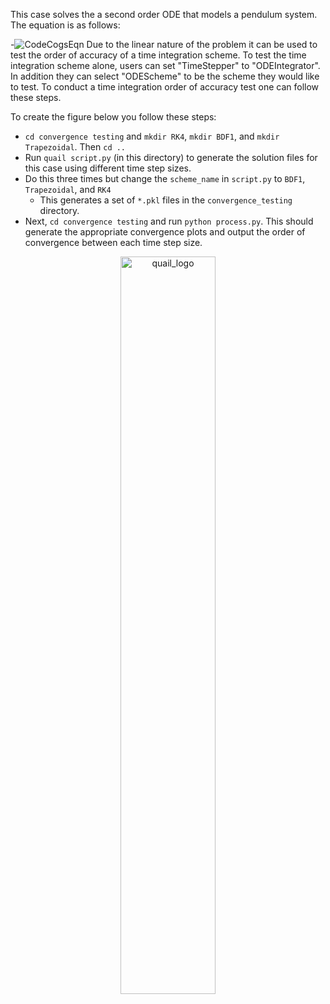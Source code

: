 This case solves the a second order ODE that models a pendulum system. The equation is as follows:

-![CodeCogsEqn](https://user-images.githubusercontent.com/55554103/127205002-31f7b001-78b4-4b8d-a075-835da180a84c.gif)
Due to the linear nature of the problem it can be used to test the order of accuracy of a time integration scheme. To test the time integration scheme alone, users can set "TimeStepper" to "ODEIntegrator". In addition they can select "ODEScheme" to be the scheme they would like to test. To conduct a time integration order of accuracy test one can follow these steps.

To create the figure below you follow these steps:
- `cd convergence testing` and 	`mkdir RK4`, `mkdir BDF1`, and `mkdir Trapezoidal`. Then `cd ..`
- Run `quail script.py` (in this directory) to generate the solution files for this case using different time step sizes.
- Do this three times but change the `scheme_name` in `script.py` to `BDF1`, `Trapezoidal`, and `RK4`
	- This generates a set of `*.pkl` files in the `convergence_testing` directory. 
- Next, `cd convergence testing` and run `python process.py`. This should generate the appropriate convergence plots and output the order of convergence between each time step size.

<p align="center">
  <a href="https://github.com/ericjching/DG_Python"><img alt="quail_logo" src="https://user-images.githubusercontent.com/55554103/127051351-544e6c4d-e7a6-4689-bb99-cf8e780cb340.png" width="55%"></a>
</p>
